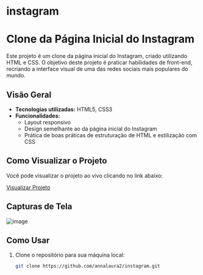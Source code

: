 # instagram
# Clone da Página Inicial do Instagram

Este projeto é um clone da página inicial do Instagram, criado utilizando HTML e CSS. O objetivo deste projeto é praticar habilidades de front-end, recriando a interface visual de uma das redes sociais mais populares do mundo.

## Visão Geral

- **Tecnologias utilizadas:** HTML5, CSS3
- **Funcionalidades:** 
  - Layout responsivo
  - Design semelhante ao da página inicial do Instagram
  - Prática de boas práticas de estruturação de HTML e estilização com CSS

## Como Visualizar o Projeto

Você pode visualizar o projeto ao vivo clicando no link abaixo:

[Visualizar Projeto](https://annalaura2.github.io/instagram/?username=&password=)

## Capturas de Tela
![image](https://github.com/user-attachments/assets/947826bd-6401-40a7-bd49-24303ce3e160)

## Como Usar

1. Clone o repositório para sua máquina local:
   ```bash
   git clone https://github.com/annalaura2/instagram.git
